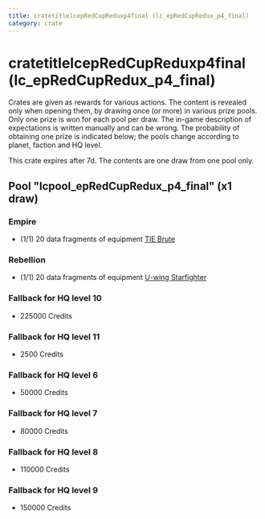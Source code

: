 ```yaml
---
title: cratetitlelcepRedCupReduxp4final (lc_epRedCupRedux_p4_final)
category: crate
---
```


# cratetitlelcepRedCupReduxp4final (lc_epRedCupRedux_p4_final)

Crates are given as rewards for various actions. The content is revealed only when opening them, by drawing once (or more) in various prize pools. Only one prize is won for each pool per draw. The in-game description of expectations is written manually and can be wrong. The probability of obtaining one prize is indicated below; the pools change according to planet, faction and HQ level.

This crate expires after 7d. The contents are one draw from one pool only.

## Pool "lcpool_epRedCupRedux_p4_final" (x1 draw)

### Empire

  * (1/1) 20 data fragments of equipment [TIE Brute](eqpEmpireBubbaTieFighter)

### Rebellion

  * (1/1) 20 data fragments of equipment [U-wing Starfighter](eqpRebelUWing)

### Fallback for HQ level 10

  * 225000 Credits

### Fallback for HQ level 11

  * 2500 Credits

### Fallback for HQ level 6

  * 50000 Credits

### Fallback for HQ level 7

  * 80000 Credits

### Fallback for HQ level 8

  * 110000 Credits

### Fallback for HQ level 9

  * 150000 Credits